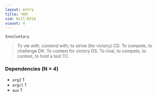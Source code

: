 ```yaml
---
layout: entry
title: འགྲན་
vid: Hill:0314
vcount: 4
---
```

`Involuntary` 
> To vie with, contend with; to strive (for victory) CD\.
 To compete, to challenge DK\.
To contest for victory DS\.
 To rival, to compete, to contest, to hold a test TC\.

### Dependencies (N = 4)
* `arg2` 1
* `argcl` 1
* `aux` 1
